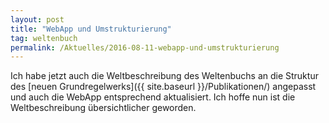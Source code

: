 ```yaml
---
layout: post
title: "WebApp und Umstrukturierung"
tag: weltenbuch
permalink: /Aktuelles/2016-08-11-webapp-und-umstrukturierung
---
```


Ich habe jetzt auch die Weltbeschreibung des Weltenbuchs an die Struktur des [neuen Grundregelwerks]({{ site.baseurl }}/Publikationen/) angepasst und auch die WebApp entsprechend aktualisiert. Ich hoffe nun ist die Weltbeschreibung übersichtlicher geworden.


